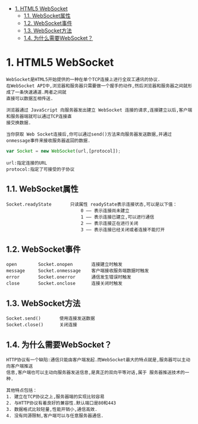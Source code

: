 <!-- TOC -->

- [1. HTML5 WebSocket](#1-html5-websocket)
    - [1.1. WebSocket属性](#11-websocket属性)
    - [1.2. WebSocket事件](#12-websocket事件)
    - [1.3. WebSocket方法](#13-websocket方法)
    - [1.4. 为什么需要WebSocket？](#14-为什么需要websocket)

<!-- /TOC -->

# 1. HTML5 WebSocket

    WebSocket是HTML5开始提供的一种在单个TCP连接上进行全双工通讯的协议.
    在WebSocket API中,浏览器和服务器只需要做一个握手的动作,然后浏览器和服务器之间就形成了一条快速通道.两者之间就
    直接可以数据互相传送.

    浏览器通过 JavaScript 向服务器发出建立 WebSocket 连接的请求,连接建立以后,客户端和服务器端就可以通过TCP连接直
    接交换数据.

    当你获取 Web Socket连接后,你可以通过send()方法来向服务器发送数据,并通过 onmessage事件来接收服务器返回的数据.

```js
var Socket = new WebSocket(url,[protocol]);
```
    url:指定连接的URL
    protocol:指定了可接受的子协议

## 1.1. WebSocket属性

    Socket.readyState       只读属性 readyState表示连接状态,可以是以下值：
                                0 —— 表示连接尚未建立
                                1 —— 表示连接已建立,可以进行通信
                                2 —— 表示连接正在进行关闭
                                3 —— 表示连接已经关闭或者连接不能打开 

## 1.2. WebSocket事件

    open        Socket.onopen       连接建立时触发
    message     Socket.onmessage    客户端接收服务端数据时触发
    error       Socket.onerror      通信发生错误时触发
    close       Socket.onclose      连接关闭时触发

## 1.3. WebSocket方法

    Socket.send()       使用连接发送数据
    Socket.close()      关闭连接


## 1.4. 为什么需要WebSocket？

    HTTP协议有一个缺陷:通信只能由客户端发起.而WebSocket最大的特点就是,服务器可以主动向客户端推送
    信息,客户端也可以主动向服务器发送信息,是真正的双向平等对话,属于 服务器推送技术的一种.

    其他特点包括：
    1. 建立在TCP协议之上,服务器端的实现比较容易
    2. 与HTTP协议有着良好的兼容性.默认端口是80和443
    3. 数据格式比较轻量,性能开销小,通信高效.
    4. 没有同源限制,客户端可以与任意服务器通信.
